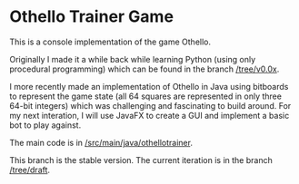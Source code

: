 # Othello Trainer Game

This is a console implementation of the game Othello.

Originally I made it a while back while learning Python (using only procedural programming) which can be found in the branch [/tree/v0.0x](https://github.com/leapingturtlefrog/Othello-Trainer/tree/v0.0x).

I more recently made an implementation of Othello in Java using bitboards to represent the game state (all 64 squares are represented in only three 64-bit integers) which was challenging and fascinating to build around. For my next interation, I will use JavaFX to create a GUI and implement a basic bot to play against.

The main code is in [/src/main/java/othellotrainer](/src/main/java/othellotrainer).

This branch is the stable version. The current iteration is in the branch [/tree/draft](https://github.com/leapingturtlefrog/Othello-Trainer/tree/draft).
